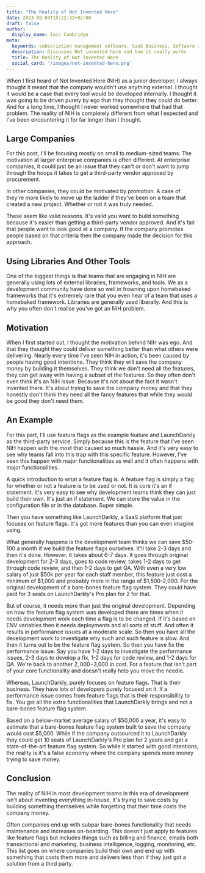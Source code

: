 ```yaml
---
title: "The Reality of Not Invented Here"
date: 2023-09-04T15:22:32+02:00
draft: false
author:
  display_name: Iain Cambridge
meta:
  keywords: subscription management software, SaaS Business, Software as a Service, BillaBear
  description: Discusses Not invented here and how it really works
  title: The Reality of Not Invented Here
  social_card: '/images/not-invented-here.png'
---
```

When I first heard of Not Invented Here (NIH) as a junior developer, I always thought it meant that the company wouldn't use anything external. I thought it would be a case that every tool would be developed internally. I thought it was going to be driven purely by ego that they thought they could do better. And for a long time, I thought I never worked somewhere that had that problem. The reality of NIH is completely different from what I expected and I've been encountering it for far longer than I thought.

## Large Companies

For this post, I'll be focusing mostly on small to medium-sized teams. The motivation at larger enterprise companies is often different. At enterprise companies, it could just be an issue that they can't or don't want to jump through the hoops it takes to get a third-party vendor approved by procurement.

In other companies, they could be motivated by promotion. A case of they're more likely to move up the ladder if they've been on a team that created a new project. Whether or not it was truly needed.

These seem like valid reasons. It's valid you want to build something because it's easier than getting a third-party vendor approved. And it's fair that people want to look good at a company. If the company promotes people based on that criteria then the company made the decision for this approach.

## Using Libraries And Other Tools

One of the biggest things is that teams that are engaging in NIH are generally using lots of external libraries, frameworks, and tools. We as a development community have done so well in frowning upon homebaked frameworks that it's extremely rare that you even hear of a team that uses a homebaked framework. Libraries are generally used liberally. And this is why you often don't realise you've got an NIH problem.

## Motivation

When I first started out, I thought the motivation behind NIH was ego. And that they thought they could deliver something better than what others were delivering. Nearly every time I've seen NIH in action, it's been caused by people having good intentions. They think they will save the company money by building it themselves. They think we don't need all the features, they can get away with having a subset of the features. So they often don't even think it's an NIH issue. Because it's not about the fact it wasn't invented there. It's about trying to save the company money and that they honestly don't think they need all the fancy features that while they would be good they don't need them.


## An Example

For this part, I'll use feature flags as the example feature and LaunchDarkly as the third-party service. Simply because this is the feature that I've seen NIH happen with the most that caused so much hassle. And it's very easy to see why teams fall into this trap with this specific feature. However, I've seen this happen with major functionalities as well and it often happens with major functionalities.

A quick introduction to what a feature flag is. A feature flag is simply a flag for whether or not a feature is to be used or not. It is core it's an if statement. It's very easy to see why development teams think they can just build their own. It's just an if statement. We can store the value in the configuration file or in the database. Super simple.

Then you have something like LaunchDarkly, a SaaS platform that just focuses on feature flags. It's got more features than you can even imagine using.

What generally happens is the development team thinks we can save $50-100 a month if we build the feature flags ourselves. It'll take 2-3 days and then it's done. However, it takes about 6-7 days. It goes through original development for 2-3 days, goes to code review, takes 1-2 days to get through code review, and then 1-2 days to get QA. With even a very low salary of just $50k per year for each staff member, this feature just cost a minimum of $1,000 and probably more in the range of $1,500-2,000. For the original development of a bare-bones feature flag system. They could have paid for 3 seats on LaunchDarkly's Pro plan for 2 for that.

But of course, it needs more than just the original development. Depending on how the feature flag system was developed there are times when it needs development work each time a flag is to be changed. If it's based on ENV variables then it needs deployments and all sorts of stuff. And often it results in performance issues at a moderate scale. So then you have all the development work to investigate why such and such feature is slow. And then it turns out to be the feature flag system. So then you have fix the performance issue. Say you have 1-2 days to investigate the performance issues, 2-3 days to develop a fix, 1-2 days for code review, and 1-2 days for QA.  We're back to another $2,000-$3,000 in cost. For a feature that isn't part of your core functionality and doesn't really help you move the needle.

Whereas, LaunchDarkly, purely focuses on feature flags. That is their business. They have lots of developers purely focused on it. If a performance issue comes from feature flags that is their responsibility to fix. You get all the extra functionalities that LaunchDarkly brings and not a bare-bones feature flag system. 

Based on a below-market average salary of $50,000 a year, it's easy to estimate that a bare-bones feature flag system built to save the company would cost $5,000. While if the company outsourced it to LaunchDarkly they could get 10 seats of LaunchDarkly's Pro plan for 2 years and get a state-of-the-art feature flag system. So while it started with good intentions, the reality is it's a false economy where the company spends more money trying to save money.

## Conclusion

The reality of NIH in most development teams in this era of development isn't about inventing everything in-house, it's trying to save costs by building something themselves while forgetting that their time costs the company money.

Often companies end up with subpar bare-bones functionality that needs maintenance and increases on-boarding. This doesn't just apply to features like feature flags but includes things such as billing and finance, emails both transactional and marketing, business intelligence, logging, monitoring, etc. This list goes on where companies build their own and end up with something that costs them more and delivers less than if they just got a solution from a third party.

